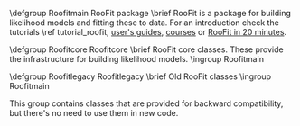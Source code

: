 \defgroup Roofitmain RooFit package
\brief RooFit is a package for building likelihood models and fitting these to data.
For an introduction check the tutorials \ref tutorial_roofit, [user's guides](https://root.cern/root-user-guides-and-manuals),
[courses](https://root.cern/courses) or [RooFit in 20 minutes](https://root.cern/roofit-20-minutes).

\defgroup Roofitcore  Roofitcore
\brief RooFit core classes. These provide the infrastructure for building likelihood models.
\ingroup Roofitmain


\defgroup Roofitlegacy Roofitlegacy
\brief Old RooFit classes
\ingroup Roofitmain

This group contains classes that are provided for backward compatibility, but there's no need to use them in new code.
